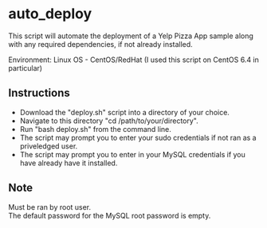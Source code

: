 # auto_deploy

This script will automate the deployment of a Yelp Pizza App sample along with any required dependencies, if not already installed.

Environment: Linux OS - CentOS/RedHat (I used this script on CentOS 6.4 in particular)

## Instructions <br />
* Download the "deploy.sh" script into a directory of your choice. <br />
* Navigate to this directory "cd /path/to/your/directory". <br />
* Run "bash deploy.sh" from the command line. <br />
* The script may prompt you to enter your sudo credentials if not ran as a priveledged user. <br />
* The script may prompt you to enter in your MySQL credentials if you have already have it installed. <br />

## Note <br />
Must be ran by root user. <br />
The default password for the MySQL root password is empty. <br />
